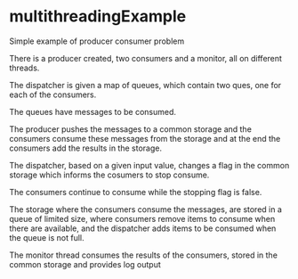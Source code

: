 multithreadingExample
=====================

Simple example of producer consumer problem

There is a producer created, two consumers and a monitor, all on different threads.

The dispatcher is given a map of queues, which contain two ques, one for each of the consumers.

The queues have messages to be consumed.

The producer pushes the messages to a common storage and the consumers consume these messages from the storage and at the end the consumers add the results in the storage.

The dispatcher, based on a given input value, changes a flag in the common storage which informs the cosumers to stop consume.

The consumers continue to consume while the stopping flag is false.

The storage where the consumers consume the messages, are stored in a queue of limited size, where consumers remove items to consume when there are available, and the dispatcher adds items to be consumed when the queue is not full.

The monitor thread consumes the results of the consumers, stored in the common storage and provides log output
